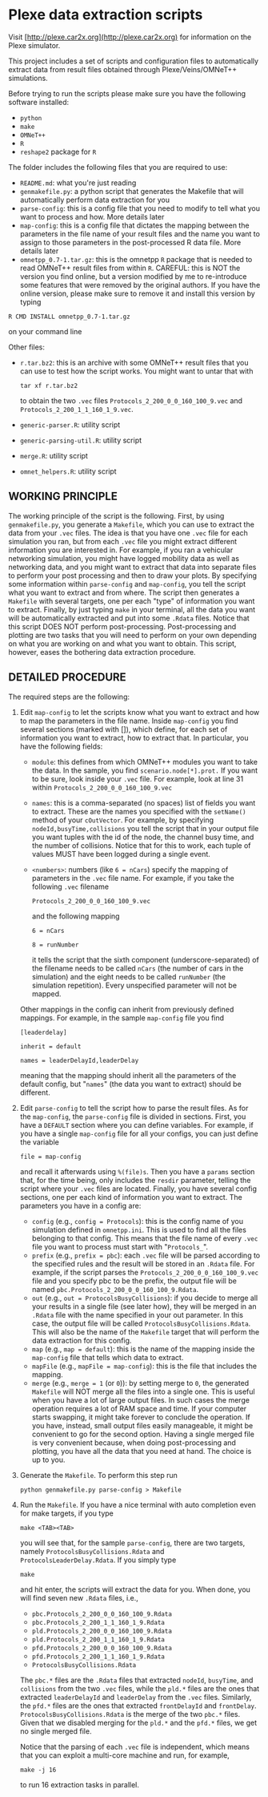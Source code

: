Plexe data extraction scripts
=

Visit [http://plexe.car2x.org](http://plexe.car2x.org) for information on the
Plexe simulator.

This project includes a set of scripts and configuration files to automatically
extract data from result files obtained through Plexe/Veins/OMNeT++ simulations.

Before trying to run the scripts please make sure you have the following
software installed:

 * `python`
 * `make`
 * `OMNeT++`
 * `R`
 * `reshape2` package for `R`

The folder includes the following files that you are required to use:

 * `README.md`: what you're just reading
 * `genmakefile.py`: a python script that generates the Makefile that will
   automatically perform data extraction for you
 * `parse-config`: this is a config file that you need to modify to tell what you
   want to process and how. More details later
 * `map-config`: this is a config file that dictates the mapping between the
   parameters in the file name of your result files and the name you want to
   assign to those parameters in the post-processed R data file. More details
   later
 * `omnetpp_0.7-1.tar.gz`: this is the omnetpp `R` package that is needed to read
   OMNeT++ result files from within `R`. CAREFUL: this is NOT the version you find
   online, but a version modified by me to re-introduce some features that were
   removed by the original authors. If you have the online version, please make
   sure to remove it and install this version by typing

  `R CMD INSTALL omnetpp_0.7-1.tar.gz`

  on your command line

Other files:

 * `r.tar.bz2`: this is an archive with some OMNeT++ result files that you can use
   to test how the script works. You might want to untar that with

   `tar xf r.tar.bz2`

   to obtain the two `.vec` files `Protocols_2_200_0_0_160_100_9.vec` and
   `Protocols_2_200_1_1_160_1_9.vec`.
 * `generic-parser.R`: utility script
 * `generic-parsing-util.R`: utility script
 * `merge.R`: utility script
 * `omnet_helpers.R`: utility script

WORKING PRINCIPLE
-

The working principle of the script is the following. First, by using
`genmakefile.py`, you generate a `Makefile`, which you can use to extract the data
from your `.vec` files. The idea is that you have one `.vec` file for each
simulation you ran, but from each `.vec` file you might extract different
information you are interested in. For example, if you ran a vehicular
networking simulation, you might have logged mobility data as well as networking
data, and you might want to extract that data into separate files to perform
your post processing and then to draw your plots. By specifying some information
within `parse-config` and `map-config`, you tell the script what you want to extract
and from where. The script then generates a `Makefile` with several targets, one
per each "type" of information you want to extract. Finally, by just typing `make`
in your terminal, all the data you want will be automatically extracted and put
into some `.Rdata` files. Notice that this script DOES NOT perform
post-processing. Post-processing and plotting are two tasks that you will need
to perform on your own depending on what you are working on and what you want to
obtain. This script, however, eases the bothering data extraction procedure.

DETAILED PROCEDURE
-

The required steps are the following:

 1. Edit `map-config` to let the scripts know what you want to extract and how to
    map the parameters in the file name. Inside `map-config` you find several
    sections (marked with []), which define, for each set of information you want
    to extract, how to extract that. In particular, you have the following
    fields:
    - `module`: this defines from which OMNeT++ modules you want to take the data.
      In the sample, you find `scenario.node[*].prot.` If you want to be sure, look
      inside your `.vec` file. For example, look at line 31 within
      `Protocols_2_200_0_0_160_100_9.vec`
    - `names`: this is a comma-separated (no spaces) list of fields you want to
      extract. These are the names you specified with the `setName()` method of your
      `cOutVector`. For example, by specifying `nodeId,busyTime,collisions` you tell
      the script that in your output file you want tuples with the id of the
      node, the channel busy time, and the number of collisions. Notice that for
      this to work, each tuple of values MUST have been logged during a single
      event.
    - `<numbers>`: numbers (like `6 = nCars`) specify the mapping of parameters in
      the `.vec` file name. For example, if you take the following `.vec` filename

      `Protocols_2_200_0_0_160_100_9.vec`

      and the following mapping

      `6 = nCars`

      `8 = runNumber`

      it tells the script that the sixth component (underscore-separated) of the
      filename needs to be called `nCars` (the number of cars in the simulation)
      and the eight needs to be called `runNumber` (the simulation repetition).
      Every unspecified parameter will not be mapped.

    Other mappings in the config can inherit from previously defined mappings.
    For example, in the sample `map-config` file you find

    `[leaderdelay]`

    `inherit = default`

    `names = leaderDelayId,leaderDelay`

    meaning that the mapping should inherit all the parameters of the default
    config, but "`names`" (the data you want to extract) should be different.

 2. Edit `parse-config` to tell the script how to parse the result files. As for
    the `map-config`, the `parse-config` file is divided in sections. First, you have
    a `DEFAULT` section where you can define variables. For example, if you have a
    single `map-config` file for all your configs, you can just define the variable

    `file = map-config`

    and recall it afterwards using `%(file)s`.
    Then you have a `params` section that, for the time being, only includes the
    `resdir` parameter, telling the script where your `.vec` files are located.
    Finally, you have several config sections, one per each kind of information
    you want to extract. The parameters you have in a config are:
    - `config` (e.g., `config = Protocols`): this is the config name of you
      simulation defined in `omnetpp.ini`. This is used to find all the files
      belonging to that config. This means that the file name of every `.vec` file
      you want to process must start with "`Protocols_`".
    - `prefix` (e.g., `prefix = pbc`): each `.vec` file will be parsed according to the
      specified rules and the result will be stored in an `.Rdata` file. For
      example, if the script parses the `Protocols_2_200_0_0_160_100_9.vec` file
      and you specify pbc to be the prefix, the output file will be named
      `pbc.Protocols_2_200_0_0_160_100_9.Rdata`.
    - `out` (e.g., `out = ProtocolsBusyCollisions`): if you decide to merge all your
      results in a single file (see later how), they will be merged in an `.Rdata`
      file with the name specified in your out parameter. In this case, the
      output file will be called `ProtocolsBusyCollisions.Rdata`. This will also be
      the name of the `Makefile` target that will perform the data extraction for
      this config.
    - `map` (e.g., `map = default`): this is the name of the mapping inside the
      `map-config` file that tells which data to extract.
    - `mapFile` (e.g., `mapFile = map-config`): this is the file that includes the
      mapping.
    - `merge` (e.g., `merge = 1` (or `0`)): by setting merge to `0`, the generated
      `Makefile` will NOT merge all the files into a single one. This is useful
      when you have a lot of large output files. In such cases the merge
      operation requires a lot of RAM space and time. If your computer starts
      swapping, it might take forever to conclude the operation. If you have,
      instead, small output files easily manageable, it might be convenient to go
      for the second option. Having a single merged file is very convenient
      because, when doing post-processing and plotting, you have all the data
      that you need at hand. The choice is up to you.

 3. Generate the `Makefile`. To perform this step run

    `python genmakefile.py parse-config > Makefile`

 4. Run the `Makefile`. If you have a nice terminal with auto completion even for
    make targets, if you type

    `make <TAB><TAB>`

    you will see that, for the sample `parse-config`, there are two targets,
    namely `ProtocolsBusyCollisions.Rdata` and `ProtocolsLeaderDelay.Rdata`. If you
    simply type

    `make`

    and hit enter, the scripts will extract the data for you. When done, you will
    find seven new `.Rdata` files, i.e.,
    - `pbc.Protocols_2_200_0_0_160_100_9.Rdata`
    - `pbc.Protocols_2_200_1_1_160_1_9.Rdata`
    - `pld.Protocols_2_200_0_0_160_100_9.Rdata`
    - `pld.Protocols_2_200_1_1_160_1_9.Rdata`
    - `pfd.Protocols_2_200_0_0_160_100_9.Rdata`
    - `pfd.Protocols_2_200_1_1_160_1_9.Rdata`
    - `ProtocolsBusyCollisions.Rdata`

    The `pbc.*` files are the `.Rdata` files that extracted `nodeId`, `busyTime`, and
    `collisions` from the two `.vec` files, while the `pld.*` files are the ones that
    extracted `leaderDelayId` and `leaderDelay` from the `.vec` files. Similarly, the
    `pfd.*` files are the ones that extracted `frontDelayId` and `frontDelay`.
    `ProtocolsBusyCollisions.Rdata` is the merge of the two `pbc.*` files. Given that
    we disabled merging for the `pld.*` and the `pfd.*` files, we get no single
    merged file.

    Notice that the parsing of each `.vec` file is independent, which means that
    you can exploit a multi-core machine and run, for example,

    `make -j 16`

    to run 16 extraction tasks in parallel.
